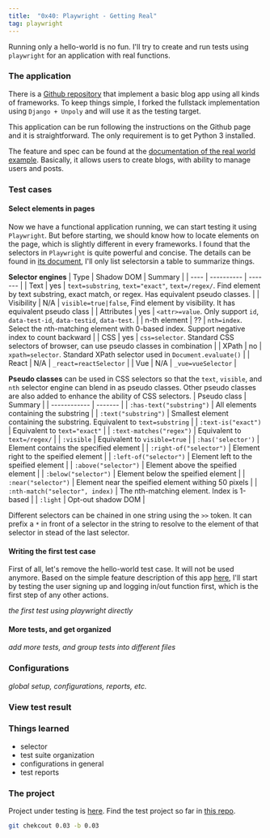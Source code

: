 ```yaml
---
title:  "0x40: Playwright - Getting Real"
tag: playwright
---
```


Running only a hello-world is no fun. I'll try to create and run tests using `playwright` for an application with real functions.


### The application
There is a [Github repository](https://github.com/gothinkster/realworld) that implement a basic blog app using all kinds of frameworks. To keep things simple, I forked the fullstack implementation using `Django + Unpoly` and will use it as the testing target.

This application can be run following the instructions on the Github page and it is straightforward. The only requirement is to get Python 3 installed.

The feature and spec can be found at the [documentation of the real world example](https://realworld-docs.netlify.app/docs/intro). Basically, it allows users to create blogs, with ability to manage users and posts.

### Test cases
#### Select elements in pages
Now we have a functional application running, we can start testing it using `Playwright`. But before starting, we should know how to locate elements on the page, which is slightly different in every frameworks. I found that the selectors in `Playwright` is quite powerful and concise. The details can be found in [its document](https://playwright.dev/docs/selectors), I'll only list selectorsin a table to summarize things.

__Selector engines__
| Type | Shadow DOM | Summary |
| ---- | ---------- | ------- |
| Text | yes | `text=substring`, `text="exact"`, `text=/regex/`. Find element by text substring, exact match, or regex. Has equivalent pseudo classes. |
| Visibility | N/A | `visible=true|false`, Find element by visibility. It has equivalent pseudo class |
| Attributes | yes | `<attr>=value`. Only support `id`, `data-test-id`, `data-testid`, `data-test`. |
| n-th element | ?? | `nth=index`. Select the nth-matching element with 0-based index. Support negative index to count backward |
| CSS | yes | `css=selector`. Standard CSS selectors of browser, can use pseudo classes in combination |
| XPath | no | `xpath=selector`. Standard XPath selector used in `Document.evaluate()` |
| React | N/A | `_react=reactSelector` |
| Vue | N/A | `_vue=vueSelector` |

__Pseudo classes__ can be used in CSS selectors so that the `text`, `visible`, and `nth` selector engine can blend in as pseudo classes. Other pseudo classes are also added to enhance the ability of CSS selectors.
| Pseudo class | Summary |
| ------------ | ------- |
| `:has-text("substring")` | All elements containing the substring |
| `:text("substring")` | Smallest element containing the substring. Equivalent to `text=substring` |
| `:text-is("exact")` | Equivalent to `text="exact"` |
| `:text-matches("regex")` | Equivalent to `text=/regex/` |
| `:visible` | Equivalent to `visible=true` |
| `:has('selector')` | Element contains the specified element |
| `:right-of("selector")` | Element right to the speified element |
| `:left-of("selector")` | Element left to the speified element |
| `:above("selector")` | Element above the speified element |
| `:below("selector")` | Element below the speified element |
| `:near("selector")` | Element near the speified element withing 50 pixels |
| `:nth-match("selector", index)` | The nth-matching element. Index is 1-based |
| `:light` | Opt-out shadow DOM |

Different selectors can be chained in one string using the `>>` token. It can prefix a `*` in front of a selector in the string to resolve to the element of that selector in stead of the last selector.

#### Writing the first test case
First of all, let's remove the hello-world test case. It will not be used anymore. Based on the simple feature description of this app [here](https://realworld-docs.netlify.app/docs/implementation-creation/features), I'll start by testing the user signing up and logging in/out function first, which is the first step of any other actions.

_the first test using playwright directly_
#### More tests, and get organized
_add more tests, and group tests into different files_
### Configurations
_global setup, configurations, reports, etc._

### View test result

### Things learned
- selector
- test suite organization
- configurations in general
- test reports

### The project
Project under testing is [here](https://github.com/wei-y/realworld). Find the test project so far in [this repo](https://github.com/wei-y/test-playwright-js).

```bash
git chekcout 0.03 -b 0.03
```
